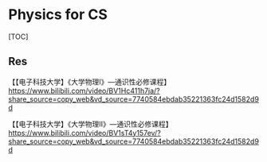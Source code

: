 # Physics for CS

[TOC]



## Res
【【电子科技大学】《大学物理Ⅰ》—通识性必修课程】 https://www.bilibili.com/video/BV1Hc411h7ja/?share_source=copy_web&vd_source=7740584ebdab35221363fc24d1582d9d

【【电子科技大学】《大学物理Ⅱ》—通识性必修课程】 https://www.bilibili.com/video/BV1sT4y157ev/?share_source=copy_web&vd_source=7740584ebdab35221363fc24d1582d9d 


